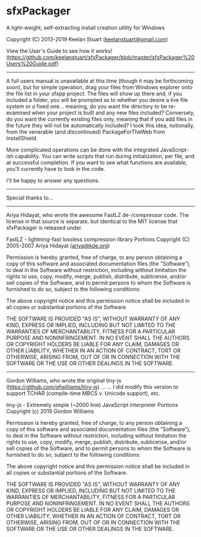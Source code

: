 # sfxPackager
A light-weight, self-extracting install creation utility for Windows

Copyright (C) 2013-2019 Keelan Stuart (keelanstuart@gmail.com)

View the User's Guide to see how it works! (https://github.com/keelanstuart/sfxPackager/blob/master/sfxPackager%20Users%20Guide.pdf)

--------------------------
A full users manual is unavailable at this time (though it may be forthcoming soon), but for simple operation,
drag your files from Windows explorer onto the file list in your sfxpp project. The files will show up there and, 
if you included a folder, you will be prompted as to whether you desire a live file system or a fixed one... 
meaning, do you want the directory to be re-examined when your project is built and any new files included?
Conversely, do you want the currently existing files only, meaning that if you add files in the future they will 
not be automatically included? I took this idea, notionally, from the venerable (and discontinued)
PackageForTheWeb from InstallShield.

More complicated operations can be done with the integrated JavaScript-ish capability. You can write scripts
that run during initialization, per file, and at successful completion. If you want to see what functions are available,
you'll currently have to look in the code.

I'll be happy to answer any questions.

--------------------------
Special thanks to...

***

Ariya Hidayat, who wrote the awesome FastLZ de-/compressor code. The license in that source is separate, but identical to the MIT license that sfxPackager is released under.

FastLZ - lightning-fast lossless compression library
Portions Copyright (C) 2005-2007 Ariya Hidayat (ariya@kde.org)

Permission is hereby granted, free of charge, to any person obtaining a copy
of this software and associated documentation files (the "Software"), to deal
in the Software without restriction, including without limitation the rights
to use, copy, modify, merge, publish, distribute, sublicense, and/or sell
copies of the Software, and to permit persons to whom the Software is
furnished to do so, subject to the following conditions:

The above copyright notice and this permission notice shall be included in
all copies or substantial portions of the Software.

THE SOFTWARE IS PROVIDED "AS IS", WITHOUT WARRANTY OF ANY KIND, EXPRESS OR
IMPLIED, INCLUDING BUT NOT LIMITED TO THE WARRANTIES OF MERCHANTABILITY,
FITNESS FOR A PARTICULAR PURPOSE AND NONINFRINGEMENT. IN NO EVENT SHALL THE
AUTHORS OR COPYRIGHT HOLDERS BE LIABLE FOR ANY CLAIM, DAMAGES OR OTHER
LIABILITY, WHETHER IN AN ACTION OF CONTRACT, TORT OR OTHERWISE, ARISING FROM,
OUT OF OR IN CONNECTION WITH THE SOFTWARE OR THE USE OR OTHER DEALINGS IN
THE SOFTWARE.

***

Gordon Williams, who wrote the original tiny-js (https://github.com/gfwilliams/tiny-js) ...
... I did modify this version to support TCHAR (compile-time MBCS v. Unicode support), etc.

tiny-js - Extremely simple (~2000 line) JavaScript interpreter
Portions Copyright (c) 2019 Gordon Williams

Permission is hereby granted, free of charge, to any person obtaining a copy
of this software and associated documentation files (the "Software"), to deal
in the Software without restriction, including without limitation the rights
to use, copy, modify, merge, publish, distribute, sublicense, and/or sell
copies of the Software, and to permit persons to whom the Software is
furnished to do so, subject to the following conditions:

The above copyright notice and this permission notice shall be included in all
copies or substantial portions of the Software.

THE SOFTWARE IS PROVIDED "AS IS", WITHOUT WARRANTY OF ANY KIND, EXPRESS OR
IMPLIED, INCLUDING BUT NOT LIMITED TO THE WARRANTIES OF MERCHANTABILITY,
FITNESS FOR A PARTICULAR PURPOSE AND NONINFRINGEMENT. IN NO EVENT SHALL THE
AUTHORS OR COPYRIGHT HOLDERS BE LIABLE FOR ANY CLAIM, DAMAGES OR OTHER
LIABILITY, WHETHER IN AN ACTION OF CONTRACT, TORT OR OTHERWISE, ARISING FROM,
OUT OF OR IN CONNECTION WITH THE SOFTWARE OR THE USE OR OTHER DEALINGS IN THE
SOFTWARE.
